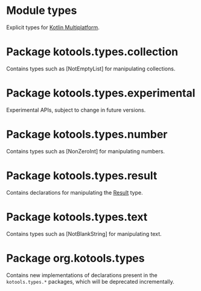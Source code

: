 # Module types

Explicit types for [Kotlin Multiplatform].

[kotlin multiplatform]: https://www.jetbrains.com/kotlin-multiplatform

# Package kotools.types.collection

Contains types such as [NotEmptyList] for manipulating collections.

# Package kotools.types.experimental

Experimental APIs, subject to change in future versions.

# Package kotools.types.number

Contains types such as [NonZeroInt] for manipulating numbers.

# Package kotools.types.result

Contains declarations for manipulating the
[Result](https://kotlinlang.org/api/latest/jvm/stdlib/kotlin/-result) type.

# Package kotools.types.text

Contains types such as [NotBlankString] for manipulating text.

# Package org.kotools.types

Contains new implementations of declarations present in the `kotools.types.*`
packages, which will be deprecated incrementally.
